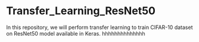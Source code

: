 # Transfer_Learning_ResNet50
In this repository, we will perform transfer learning to train CIFAR-10 dataset on ResNet50 model available in Keras. 
hhhhhhhhhhhhhh
